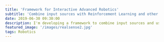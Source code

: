 ```yaml
---
title: 'Framework for Interactive Advanced Robotics'
subtitle: 'Combine input sources with Reinforcement Learning and other Machine Learning'
date: 2019-06-30 09:30:00
description: I'm developing a framework to combine input sources and use Reinforcement Learning to provide the ability of interact, learn and execute tasks in a very similar way we interact humans. Interaction is the basis of how we learn and (co)-operate in real world. This project unifies large set of areas of interest such as Robotics, HCI, 3D Printing, Deep Learning/RL, Learning transfer from virtual environments (Unity3D / XR), Computer Vision and Speech/NLP.
featured_image: '/images/realsense2.jpg'
tags: Robotics
---
```

